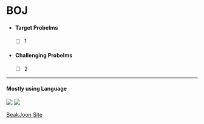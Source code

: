 # BOJ

- #### Target Probelms
  - [ ] 1


- #### Challenging Probelms
  - [ ] 2


---
#### Mostly using Language
<img src="https://img.shields.io/badge/C-A8B9CC?style=flat-square&logo=C&logoColor=white"/> <img src="https://img.shields.io/badge/C++-00599C?style=flat-square&logo=cplusplus&logoColor=white"/> <p> </p>
[BeakJoon Site](https://www.acmicpc.net/)



